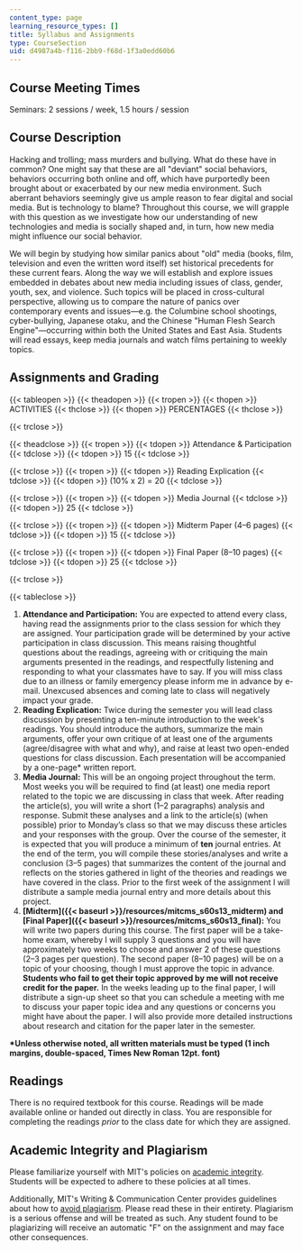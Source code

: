 ```yaml
---
content_type: page
learning_resource_types: []
title: Syllabus and Assignments
type: CourseSection
uid: d4987a4b-f116-2bb9-f68d-1f3a0edd60b6
---
```


Course Meeting Times
--------------------

Seminars: 2 sessions / week, 1.5 hours / session

Course Description
------------------

Hacking and trolling; mass murders and bullying. What do these have in common? One might say that these are all "deviant" social behaviors, behaviors occurring both online and off, which have purportedly been brought about or exacerbated by our new media environment. Such aberrant behaviors seemingly give us ample reason to fear digital and social media. But is technology to blame? Throughout this course, we will grapple with this question as we investigate how our understanding of new technologies and media is socially shaped and, in turn, how new media might influence our social behavior.

We will begin by studying how similar panics about "old" media (books, film, television and even the written word itself) set historical precedents for these current fears. Along the way we will establish and explore issues embedded in debates about new media including issues of class, gender, youth, sex, and violence. Such topics will be placed in cross-cultural perspective, allowing us to compare the nature of panics over contemporary events and issues—e.g. the Columbine school shootings, cyber-bullying, Japanese otaku, and the Chinese "Human Flesh Search Engine"—occurring within both the United States and East Asia. Students will read essays, keep media journals and watch films pertaining to weekly topics.

Assignments and Grading
-----------------------

{{< tableopen >}}
{{< theadopen >}}
{{< tropen >}}
{{< thopen >}}
ACTIVITIES
{{< thclose >}}
{{< thopen >}}
PERCENTAGES
{{< thclose >}}

{{< trclose >}}

{{< theadclose >}}
{{< tropen >}}
{{< tdopen >}}
Attendance & Participation
{{< tdclose >}}
{{< tdopen >}}
15
{{< tdclose >}}

{{< trclose >}}
{{< tropen >}}
{{< tdopen >}}
Reading Explication
{{< tdclose >}}
{{< tdopen >}}
(10% x 2) = 20
{{< tdclose >}}

{{< trclose >}}
{{< tropen >}}
{{< tdopen >}}
Media Journal
{{< tdclose >}}
{{< tdopen >}}
25
{{< tdclose >}}

{{< trclose >}}
{{< tropen >}}
{{< tdopen >}}
Midterm Paper (4–6 pages)
{{< tdclose >}}
{{< tdopen >}}
15
{{< tdclose >}}

{{< trclose >}}
{{< tropen >}}
{{< tdopen >}}
Final Paper (8–10 pages)
{{< tdclose >}}
{{< tdopen >}}
25
{{< tdclose >}}

{{< trclose >}}

{{< tableclose >}}

1.  **Attendance and Participation:** You are expected to attend every class, having read the assignments prior to the class session for which they are assigned. Your participation grade will be determined by your active participation in class discussion. This means raising thoughtful questions about the readings, agreeing with or critiquing the main arguments presented in the readings, and respectfully listening and responding to what your classmates have to say. If you will miss class due to an illness or family emergency please inform me in advance by e-mail. Unexcused absences and coming late to class will negatively impact your grade.
2.  **Reading Explication:** Twice during the semester you will lead class discussion by presenting a ten-minute introduction to the week's readings. You should introduce the authors, summarize the main arguments, offer your own critique of at least one of the arguments (agree/disagree with what and why), and raise at least two open-ended questions for class discussion. Each presentation will be accompanied by a one-page\* written report.
3.  **Media Journal:** This will be an ongoing project throughout the term. Most weeks you will be required to find (at least) one media report related to the topic we are discussing in class that week. After reading the article(s), you will write a short (1–2 paragraphs) analysis and response. Submit these analyses and a link to the article(s) (when possible) prior to Monday’s class so that we may discuss these articles and your responses with the group. Over the course of the semester, it is expected that you will produce a minimum of **ten** journal entries. At the end of the term, you will compile these stories/analyses and write a conclusion (3–5 pages) that summarizes the content of the journal and reflects on the stories gathered in light of the theories and readings we have covered in the class. Prior to the first week of the assignment I will distribute a sample media journal entry and more details about this project.
4.  **[Midterm]({{< baseurl >}}/resources/mitcms_s60s13_midterm) and [Final Paper]({{< baseurl >}}/resources/mitcms_s60s13_final):** You will write two papers during this course. The first paper will be a take-home exam, whereby I will supply 3 questions and you will have approximately two weeks to choose and answer 2 of these questions (2–3 pages per question). The second paper (8–10 pages) will be on a topic of your choosing, though I must approve the topic in advance. **Students who fail to get their topic approved by me will not receive credit for the paper.** In the weeks leading up to the final paper, I will distribute a sign-up sheet so that you can schedule a meeting with me to discuss your paper topic idea and any questions or concerns you might have about the paper. I will also provide more detailed instructions about research and citation for the paper later in the semester.

**\*Unless otherwise noted, all written materials must be typed (1 inch margins, double-spaced, Times New Roman 12pt. font)**

Readings
--------

There is no required textbook for this course. Readings will be made available online or handed out directly in class. You are responsible for completing the readings _prior_ to the class date for which they are assigned.

Academic Integrity and Plagiarism
---------------------------------

Please familiarize yourself with MIT's policies on [academic integrity](http://web.mit.edu/academicintegrity/index.html). Students will be expected to adhere to these policies at all times. 

Additionally, MIT's Writing & Communication Center provides guidelines about how to [avoid plagiarism](http://cmsw.mit.edu/writing-and-communication-center/avoiding-plagiarism/). Please read these in their entirety. Plagiarism is a serious offense and will be treated as such. Any student found to be plagiarizing will receive an automatic "F" on the assignment and may face other consequences.